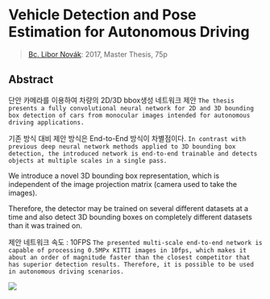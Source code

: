 

# Vehicle Detection and Pose Estimation for Autonomous Driving

> [Bc. Libor Novák](https://dspace.cvut.cz/bitstream/handle/10467/68586/F3-DP-2017-Novak-Libor-vehicle_detection_and_pose_estimation_for_autonomous_driving.pdf): 2017, Master Thesis, 75p




## Abstract

단안 카메라를 이용하여 차량의 2D/3D bbox생성 네트워크 제안 `The thesis presents a fully convolutional neural network for 2D and 3D bounding box detection of cars from monocular images intended for autonomous driving applications. `

기존 방식 대비 제안 방식은 End-to-End 방식이 차별점이다. `In contrast with previous deep neural network methods applied to 3D bounding box detection, the introduced network is end-to-end trainable and detects objects at multiple scales in a single pass.`

We introduce a novel 3D bounding box representation, which is independent of the image projection matrix (camera used to take the images). 

Therefore, the detector may be trained on several different datasets at a time and also detect 3D bounding boxes on completely different datasets than it was trained on.

제안 네트워크 속도 : 10FPS `The presented multi-scale end-to-end network is capable of processing 0.5MPx KITTI images in 10fps, which makes it about an order of magnitude faster than the closest competitor that has superior detection results. Therefore, it is possible to be used in autonomous driving scenarios.`

![](https://i.imgur.com/9kWEgpo.png)